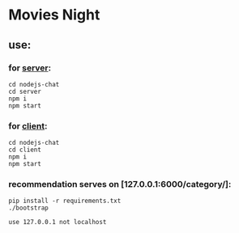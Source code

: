 # Movies Night

## use:
### for [server](http://127.0.0.1:5000/):
    cd nodejs-chat
    cd server
    npm i
    npm start
    
### for [client](http://127.0.0.1:3000/):
    cd nodejs-chat
    cd client
    npm i
    npm start
### recommendation serves on [127.0.0.1:6000/category/]: 
    pip install -r requirements.txt 
    ./bootstrap
```use 127.0.0.1 not localhost```
